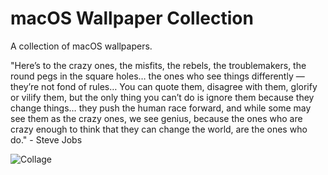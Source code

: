 # macOS Wallpaper Collection

A collection of macOS wallpapers.

"Here’s to the crazy ones, the misfits, the rebels, the troublemakers, the round pegs in the square holes… the ones who see things differently — they’re not fond of rules… You can quote them, disagree with them, glorify or vilify them, but the only thing you can’t do is ignore them because they change things… they push the human race forward, and while some may see them as the crazy ones, we see genius, because the ones who are crazy enough to think that they can change the world, are the ones who do." - Steve Jobs

![Collage](https://github.com/infofintech/osx/blob/main/osx.collage.png?raw=true)
